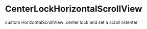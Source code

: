 # CenterLockHorizontalScrollView
custom HorizontalScrollView:  center lock and set a scroll listenter 
